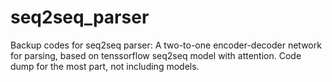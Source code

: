 # seq2seq_parser

Backup codes for seq2seq parser:
A two-to-one encoder-decoder network for parsing, based on tenssorflow seq2seq model with attention.
Code dump for the most part, not including models. 


